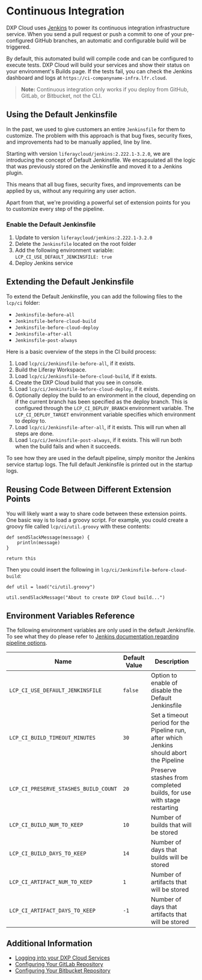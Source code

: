 # Continuous Integration

DXP Cloud uses [Jenkins](https://jenkins.io/) to power its continuous integration infrastructure service. When you send a pull request or push a commit to one of your pre-configured GitHub branches, an automatic and configurable build will be triggered.

By default, this automated build will compile code and can be configured to execute tests. DXP Cloud will build your services and show their status on your environment's Builds page. If the tests fail, you can check the Jenkins dashboard and logs at `https://ci-companyname-infra.lfr.cloud`.

> **Note:** Continuous integration only works if you deploy from GitHub, GitLab, or Bitbucket, not the CLI.

## Using the Default Jenkinsfile

In the past, we used to give customers an entire `Jenkinsfile` for them to customize. The problem with this approach is that bug fixes, security fixes, and improvements had to be manually applied, line by line.

Starting with version `liferaycloud/jenkins:2.222.1-3.2.0`, we are introducing the concept of Default Jenkinsfile. We encapsulated all the logic that was previously stored on the Jenkinsfile and moved it to a Jenkins plugin.

This means that all bug fixes, security fixes, and improvements can be applied by us, without any requiring any user action.

Apart from that, we're providing a powerful set of extension points for you to customize every step of the pipeline.

### Enable the Default Jenkinsfile

1. Update to version `liferaycloud/jenkins:2.222.1-3.2.0`
1. Delete the `Jenkinsfile` located on the root folder
1. Add the following environment variable: `LCP_CI_USE_DEFAULT_JENKINSFILE: true`
1. Deploy Jenkins service

## Extending the Default Jenkinsfile

To extend the Default Jenkinsfile, you can add the following files to the `lcp/ci` folder:

- `Jenkinsfile-before-all`
- `Jenkinsfile-before-cloud-build`
- `Jenkinsfile-before-cloud-deploy`
- `Jenkinsfile-after-all`
- `Jenkinsfile-post-always`

Here is a basic overview of the steps in the CI build process:

1. Load `lcp/ci/Jenkinsfile-before-all`, if it exists.
1. Build the Liferay Workspace.
1. Load `lcp/ci/Jenkinsfile-before-cloud-build`, if it exists.
1. Create the DXP Cloud build that you see in console.
1. Load `lcp/ci/Jenkinsfile-before-cloud-deploy`, if it exists.
1. Optionally deploy the build to an environment in the cloud, depending on if
   the current branch has been specified as the deploy branch. This is
   configured through the `LCP_CI_DEPLOY_BRANCH` environment variable. The
   `LCP_CI_DEPLOY_TARGET` environment variable specifies which environment to deploy
   to.
1. Load `lcp/ci/Jenkinsfile-after-all`, if it exists. This will run when all steps are done.
1. Load `lcp/ci/Jenkinsfile-post-always`, if it exists. This will run both when the
   build fails and when it succeeds.

To see how they are used in the default pipeline, simply monitor the Jenkins service startup logs. The full default Jenkinsfile is printed out in the startup logs.

## Reusing Code Between Different Extension Points

You will likely want a way to share code between these extension points. One basic way is to load a groovy script. For example, you could create a groovy file called `lcp/ci/util.groovy` with these contents:

```
def sendSlackMessage(message) {
	println(message)
}

return this
```

Then you could insert the following in `lcp/ci/Jenkinsfile-before-cloud-build`:

```
def util = load("ci/util.groovy")

util.sendSlackMessage("About to create DXP Cloud build...")
```

## Environment Variables Reference

The following environment variables are only used in the default Jenkinsfile. To see what they do please refer to [Jenkins documentation regarding pipeline options](https://jenkins.io/doc/book/pipeline/syntax/#options).

Name                                          | Default Value   | Description |
--------------------------------------------- | --------------- | ----------- |
`LCP_CI_USE_DEFAULT_JENKINSFILE`      | `false`         | Option to enable of disable the Default Jenkinsfile |
`LCP_CI_BUILD_TIMEOUT_MINUTES`        | `30`            | Set a timeout period for the Pipeline run, after which Jenkins should abort the Pipeline  |
`LCP_CI_PRESERVE_STASHES_BUILD_COUNT` | `20`            | Preserve stashes from completed builds, for use with stage restarting |
`LCP_CI_BUILD_NUM_TO_KEEP`            | `10`            | Number of builds that will be stored |
`LCP_CI_BUILD_DAYS_TO_KEEP`           | `14`            | Number of days that builds will be stored |
`LCP_CI_ARTIFACT_NUM_TO_KEEP`         | `1`             | Number of artifacts that will be stored |
`LCP_CI_ARTIFACT_DAYS_TO_KEEP`        | `-1`            | Number of days that artifacts that will be stored |

## Additional Information

* [Logging into your DXP Cloud Services](../getting-started/logging-into-your-dxp-cloud-services.md)
* [Configuring Your GitLab Repository](../getting-started/configuring-your-gitlab-repository.md)
* [Configuring Your Bitbucket Repository](../getting-started/configuring-your-bitbucket-repository.md)
